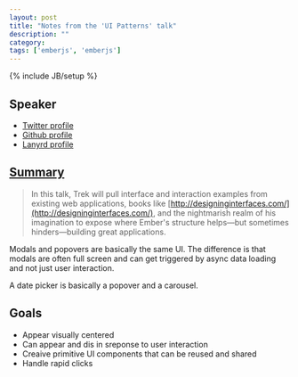 ```yaml
---
layout: post
title: "Notes from the 'UI Patterns' talk"
description: ""
category: 
tags: ['emberjs', 'emberjs']
---
```

{% include JB/setup %}

## Speaker

* [Twitter profile](https://twitter.com/trek) 
* [Github profile](https://github.com/trek)
* [Lanyrd profile](http://lanyrd.com/profile/trek/)

## [Summary](http://lanyrd.com/2013/ember-camp/sccrwc/)

> In this talk, Trek will pull interface and interaction examples from existing
> web applications, books like [http://designinginterfaces.com/](http://designinginterfaces.com/), and the
> nightmarish realm of his imagination to expose where Ember's structure helps—but
> sometimes hinders—building great applications.

Modals and popovers are basically the same UI. The difference is that modals are
often full screen and can get triggered by async data loading and not just user
interaction.

A date picker is basically a popover and a carousel.

## Goals

* Appear visually centered
* Can appear and dis in sreponse to user interaction
* Creaive primitive UI components that can be reused and shared
* Handle rapid clicks
